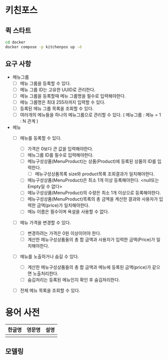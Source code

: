 # 키친포스

## 퀵 스타트

```sh
cd docker
docker compose -p kitchenpos up -d
```

## 요구 사항
- 메뉴그룹
  - [ ] 메뉴 그룹을 등록할 수 있다.
  - [ ] 메뉴 그룹 ID는 고유한 UUID로 관리한다.
  - [ ] 메뉴 그룹을 등록할때 메뉴 그룹명을 필수로 입력해야한다.
  - [ ] 메뉴 그룹명은 최대 255자까지 입력할 수 있다.
  - [ ] 등록된 메뉴 그룹 목록을 조회할 수 있다.
  - [ ] 여러개의 메뉴들을 하나의 메뉴그룹으로 관리할 수 있다. ( 메뉴그룹 : 메뉴 = 1 : N 관계 )
- 메뉴
  - [ ] 메뉴를 등록할 수 있다.
    - [ ] 가격은 0보다 큰 값을 입력해야한다.
    - [ ] 메뉴그룹 ID를 필수로 입력해야한다.
    - [ ] 메뉴구성상품(MenuProduct)는 상품(Product)에 등록된 상품의 ID를 입력한다.
      - [ ] 메뉴구성상품목록 size와 product목록 조회결과가 일치해야한다. 
    - [ ] 메뉴구성상품(MenuProduct)은 최소 1개 이상 등록해야한다. <null또는 Empty일 수 없다>
    - [ ] 메뉴구성상품(MenuProduct)의 수량은 최소 1개 이상으로 등록해야한다.
    - [ ] 메뉴구성상품(MenuProduct)목록의 총 금액을 계산한 결과와 사용자가 입력한 금액(price)가 일치해야한다.
    - [ ] 메뉴 이름은 필수이며 욕설을 사용할 수 없다.
  - [ ] 메뉴 가격을 변경할 수 있다.
    - [ ] 변경하려는 가격은 0원 이상이어야 한다.
    - [ ] 계산한 메뉴구성상품들의 총 합 금액과 사용자가 입력한 금액(Price)가 일치해야한다. 
  - [ ] 메뉴를 노출하거나 숨길 수 있다.
    - [ ] 계산한 메뉴구성상품들의 총 합 금액과 메뉴에 등록된 금액(price)가 같으면 노출처리한다.
    - [ ] 숨김처리는 등록된 메뉴인지 확인 후 숨김처리한다.
  - [ ] 전체 메뉴 목록을 조회할 수 있다.
  

 # 용어 사전

| 한글명 | 영문명 | 설명 |
| --- | --- | --- |
|  |  |  |

## 모델링
